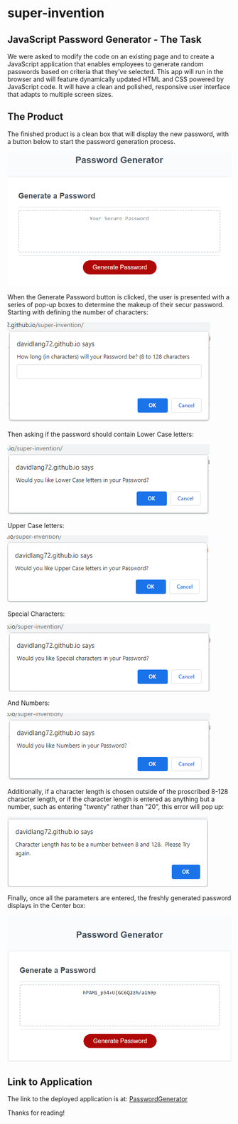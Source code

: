 # super-invention
## JavaScript Password Generator - The Task
We were asked to modify the code on an existing page and to create a JavaScript application that enables employees to generate random passwords based on criteria that they’ve selected. This app will run in the browser and will feature dynamically updated HTML and CSS powered by JavaScript code. It will have a clean and polished, responsive user interface that adapts to multiple screen sizes.

## The Product
The finished product is a clean box that will display the new password, with a button below to start the password generation process.


<img src= Assets/defaultscreen.png>


When the Generate Password button is clicked, the user is presented with a series of pop-up boxes to determine the makeup of their secur password.  Starting with defining the number of characters:


<img src= Assets/passwordlength.png>


Then asking if the password should contain Lower Case letters:


<img src= Assets/lowercase.png>


Upper Case letters:


<img src=Assets/uppercase.png>


Special Characters:


<img src=Assets/specialchar.png>


And Numbers:


<img src=Assets/numbers.png>


Additionally, if a character length is chosen outside of the proscribed 8-128 character length, or if the character length is entered as anything but a number, such as entering "twenty" rather than "20", this error will pop up:


<img src=Assets/errormessage.png>


Finally, once all the parameters are entered, the freshly generated password displays in the Center box:


<img src=Assets/finished.png>





## Link to Application
The link to the deployed application is at:
[PasswordGenerator](https://davidlang72.github.io/super-invention/)

Thanks for reading!

